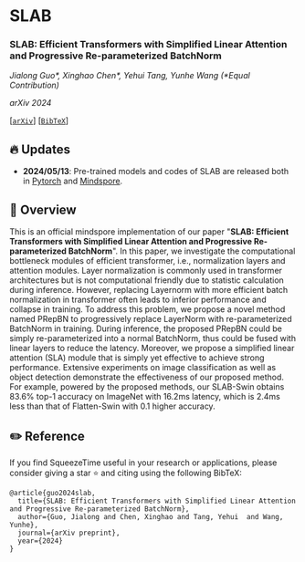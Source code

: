 # SLAB

### **SLAB: Efficient Transformers with Simplified Linear Attention and Progressive Re-parameterized BatchNorm**

*Jialong Guo\*, Xinghao Chen\*, Yehui Tang, Yunhe Wang (\*Equal Contribution)*

*arXiv 2024* 

[[`arXiv`](https://arxiv.org/abs/xx)] [[`BibTeX`](#citation)]

## 🔥 Updates
* **2024/05/13**: Pre-trained models and codes of SLAB are released both in [Pytorch](https://github.com/xinghaochen/SLAB) and [Mindspore](https://github.com/mindspore-lab/models/tree/master/research/huawei-noah/SLAB).

## 📸 Overview
This is an official mindspore implementation of our paper "**SLAB: Efficient Transformers with Simplified Linear Attention and Progressive Re-parameterized BatchNorm**". In this paper, we investigate the computational bottleneck modules of efficient transformer, i.e., normalization layers and attention modules. Layer normalization is commonly used in transformer architectures but is not computational friendly due to statistic calculation during inference. However, replacing Layernorm with more efficient batch normalization in transformer often leads to inferior performance and collapse in training. To address this problem, we propose a novel method named PRepBN to progressively replace LayerNorm with re-parameterized BatchNorm in training. During inference, the proposed PRepBN could be simply re-parameterized into a normal BatchNorm, thus could be fused with linear layers to reduce the latency. Moreover, we propose a simplified linear attention (SLA) module that is simply yet effective to achieve strong performance. Extensive experiments on image classification as well as object detection demonstrate the effectiveness of our proposed method. For example, powered by the proposed methods, our SLAB-Swin obtains 
83.6% top-1 accuracy on ImageNet with 16.2ms latency, which is 2.4ms less than that of Flatten-Swin with 0.1 higher accuracy.


## ✏️ Reference
If you find SqueezeTime useful in your research or applications, please consider giving a star ⭐ and citing using the following BibTeX:
```
@article{guo2024slab,
  title={SLAB: Efficient Transformers with Simplified Linear Attention and Progressive Re-parameterized BatchNorm},
  author={Guo, Jialong and Chen, Xinghao and Tang, Yehui  and Wang, Yunhe},
  journal={arXiv preprint},
  year={2024}
}
```
